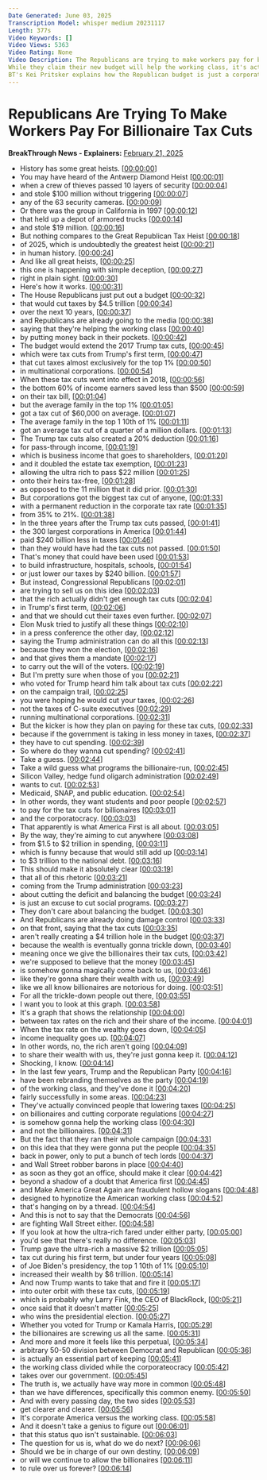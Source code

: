 ```yaml
---
Date Generated: June 03, 2025
Transcription Model: whisper medium 20231117
Length: 377s
Video Keywords: []
Video Views: 5363
Video Rating: None
Video Description: The Republicans are trying to make workers pay for billionaire tax cuts.
While they claim their new budget will help the working class, it's actually a massive handout to the rich.
BT's Kei Pritsker explains how the Republican budget is just a corporate redistribution scheme.
---
```


# Republicans Are Trying To Make Workers Pay For Billionaire Tax Cuts
**BreakThrough News - Explainers:** [February 21, 2025](https://www.youtube.com/watch?v=ddVocJdX1Ck)
*  History has some great heists. [[00:00:00](https://www.youtube.com/watch?v=ddVocJdX1Ck&t=0.0s)]
*  You may have heard of the Antwerp Diamond Heist [[00:00:01](https://www.youtube.com/watch?v=ddVocJdX1Ck&t=1.68s)]
*  when a crew of thieves passed 10 layers of security [[00:00:04](https://www.youtube.com/watch?v=ddVocJdX1Ck&t=4.48s)]
*  and stole $100 million without triggering [[00:00:07](https://www.youtube.com/watch?v=ddVocJdX1Ck&t=7.5200000000000005s)]
*  any of the 63 security cameras. [[00:00:09](https://www.youtube.com/watch?v=ddVocJdX1Ck&t=9.76s)]
*  Or there was the group in California in 1997 [[00:00:12](https://www.youtube.com/watch?v=ddVocJdX1Ck&t=12.16s)]
*  that held up a depot of armored trucks [[00:00:14](https://www.youtube.com/watch?v=ddVocJdX1Ck&t=14.8s)]
*  and stole $19 million. [[00:00:16](https://www.youtube.com/watch?v=ddVocJdX1Ck&t=16.52s)]
*  But nothing compares to the Great Republican Tax Heist [[00:00:18](https://www.youtube.com/watch?v=ddVocJdX1Ck&t=18.56s)]
*  of 2025, which is undoubtedly the greatest heist [[00:00:21](https://www.youtube.com/watch?v=ddVocJdX1Ck&t=21.48s)]
*  in human history. [[00:00:24](https://www.youtube.com/watch?v=ddVocJdX1Ck&t=24.64s)]
*  And like all great heists, [[00:00:25](https://www.youtube.com/watch?v=ddVocJdX1Ck&t=25.68s)]
*  this one is happening with simple deception, [[00:00:27](https://www.youtube.com/watch?v=ddVocJdX1Ck&t=27.119999999999997s)]
*  right in plain sight. [[00:00:30](https://www.youtube.com/watch?v=ddVocJdX1Ck&t=30.2s)]
*  Here's how it works. [[00:00:31](https://www.youtube.com/watch?v=ddVocJdX1Ck&t=31.759999999999998s)]
*  The House Republicans just put out a budget [[00:00:32](https://www.youtube.com/watch?v=ddVocJdX1Ck&t=32.879999999999995s)]
*  that would cut taxes by $4.5 trillion [[00:00:34](https://www.youtube.com/watch?v=ddVocJdX1Ck&t=34.64s)]
*  over the next 10 years, [[00:00:37](https://www.youtube.com/watch?v=ddVocJdX1Ck&t=37.36s)]
*  and Republicans are already going to the media [[00:00:38](https://www.youtube.com/watch?v=ddVocJdX1Ck&t=38.92s)]
*  saying that they're helping the working class [[00:00:40](https://www.youtube.com/watch?v=ddVocJdX1Ck&t=40.8s)]
*  by putting money back in their pockets. [[00:00:42](https://www.youtube.com/watch?v=ddVocJdX1Ck&t=42.72s)]
*  The budget would extend the 2017 Trump tax cuts, [[00:00:45](https://www.youtube.com/watch?v=ddVocJdX1Ck&t=45.04s)]
*  which were tax cuts from Trump's first term, [[00:00:47](https://www.youtube.com/watch?v=ddVocJdX1Ck&t=47.84s)]
*  that cut taxes almost exclusively for the top 1% [[00:00:50](https://www.youtube.com/watch?v=ddVocJdX1Ck&t=50.4s)]
*  in multinational corporations. [[00:00:54](https://www.youtube.com/watch?v=ddVocJdX1Ck&t=54.32s)]
*  When these tax cuts went into effect in 2018, [[00:00:56](https://www.youtube.com/watch?v=ddVocJdX1Ck&t=56.8s)]
*  the bottom 60% of income earners saved less than $500 [[00:00:59](https://www.youtube.com/watch?v=ddVocJdX1Ck&t=59.68s)]
*  on their tax bill, [[00:01:04](https://www.youtube.com/watch?v=ddVocJdX1Ck&t=64.08s)]
*  but the average family in the top 1% [[00:01:05](https://www.youtube.com/watch?v=ddVocJdX1Ck&t=65.16s)]
*  got a tax cut of $60,000 on average. [[00:01:07](https://www.youtube.com/watch?v=ddVocJdX1Ck&t=67.67999999999999s)]
*  The average family in the top 1 10th of 1% [[00:01:11](https://www.youtube.com/watch?v=ddVocJdX1Ck&t=71.12s)]
*  got an average tax cut of a quarter of a million dollars. [[00:01:13](https://www.youtube.com/watch?v=ddVocJdX1Ck&t=73.96s)]
*  The Trump tax cuts also created a 20% deduction [[00:01:16](https://www.youtube.com/watch?v=ddVocJdX1Ck&t=76.96s)]
*  for pass-through income, [[00:01:19](https://www.youtube.com/watch?v=ddVocJdX1Ck&t=79.47999999999999s)]
*  which is business income that goes to shareholders, [[00:01:20](https://www.youtube.com/watch?v=ddVocJdX1Ck&t=80.72s)]
*  and it doubled the estate tax exemption, [[00:01:23](https://www.youtube.com/watch?v=ddVocJdX1Ck&t=83.28s)]
*  allowing the ultra rich to pass $22 million [[00:01:25](https://www.youtube.com/watch?v=ddVocJdX1Ck&t=85.96s)]
*  onto their heirs tax-free, [[00:01:28](https://www.youtube.com/watch?v=ddVocJdX1Ck&t=88.55999999999999s)]
*  as opposed to the 11 million that it did prior. [[00:01:30](https://www.youtube.com/watch?v=ddVocJdX1Ck&t=90.03999999999999s)]
*  But corporations got the biggest tax cut of anyone, [[00:01:33](https://www.youtube.com/watch?v=ddVocJdX1Ck&t=93.03999999999999s)]
*  with a permanent reduction in the corporate tax rate [[00:01:35](https://www.youtube.com/watch?v=ddVocJdX1Ck&t=95.8s)]
*  from 35% to 21%. [[00:01:38](https://www.youtube.com/watch?v=ddVocJdX1Ck&t=98.47999999999999s)]
*  In the three years after the Trump tax cuts passed, [[00:01:41](https://www.youtube.com/watch?v=ddVocJdX1Ck&t=101.44s)]
*  the 300 largest corporations in America [[00:01:44](https://www.youtube.com/watch?v=ddVocJdX1Ck&t=104.0s)]
*  paid $240 billion less in taxes [[00:01:46](https://www.youtube.com/watch?v=ddVocJdX1Ck&t=106.83999999999999s)]
*  than they would have had the tax cuts not passed. [[00:01:50](https://www.youtube.com/watch?v=ddVocJdX1Ck&t=110.47999999999999s)]
*  That's money that could have been used [[00:01:53](https://www.youtube.com/watch?v=ddVocJdX1Ck&t=113.03999999999999s)]
*  to build infrastructure, hospitals, schools, [[00:01:54](https://www.youtube.com/watch?v=ddVocJdX1Ck&t=114.24s)]
*  or just lower our taxes by $240 billion. [[00:01:57](https://www.youtube.com/watch?v=ddVocJdX1Ck&t=117.36s)]
*  But instead, Congressional Republicans [[00:02:01](https://www.youtube.com/watch?v=ddVocJdX1Ck&t=121.08s)]
*  are trying to sell us on this idea [[00:02:03](https://www.youtube.com/watch?v=ddVocJdX1Ck&t=123.19999999999999s)]
*  that the rich actually didn't get enough tax cuts [[00:02:04](https://www.youtube.com/watch?v=ddVocJdX1Ck&t=124.47999999999999s)]
*  in Trump's first term, [[00:02:06](https://www.youtube.com/watch?v=ddVocJdX1Ck&t=126.67999999999999s)]
*  and that we should cut their taxes even further. [[00:02:07](https://www.youtube.com/watch?v=ddVocJdX1Ck&t=127.6s)]
*  Elon Musk tried to justify all these things [[00:02:10](https://www.youtube.com/watch?v=ddVocJdX1Ck&t=130.12s)]
*  in a press conference the other day, [[00:02:12](https://www.youtube.com/watch?v=ddVocJdX1Ck&t=132.2s)]
*  saying the Trump administration can do all this [[00:02:13](https://www.youtube.com/watch?v=ddVocJdX1Ck&t=133.92s)]
*  because they won the election, [[00:02:16](https://www.youtube.com/watch?v=ddVocJdX1Ck&t=136.32s)]
*  and that gives them a mandate [[00:02:17](https://www.youtube.com/watch?v=ddVocJdX1Ck&t=137.92s)]
*  to carry out the will of the voters. [[00:02:19](https://www.youtube.com/watch?v=ddVocJdX1Ck&t=139.32s)]
*  But I'm pretty sure when those of you [[00:02:21](https://www.youtube.com/watch?v=ddVocJdX1Ck&t=141.4s)]
*  who voted for Trump heard him talk about tax cuts [[00:02:22](https://www.youtube.com/watch?v=ddVocJdX1Ck&t=142.88s)]
*  on the campaign trail, [[00:02:25](https://www.youtube.com/watch?v=ddVocJdX1Ck&t=145.48s)]
*  you were hoping he would cut your taxes, [[00:02:26](https://www.youtube.com/watch?v=ddVocJdX1Ck&t=146.96s)]
*  not the taxes of C-suite executives [[00:02:29](https://www.youtube.com/watch?v=ddVocJdX1Ck&t=149.28s)]
*  running multinational corporations. [[00:02:31](https://www.youtube.com/watch?v=ddVocJdX1Ck&t=151.32s)]
*  But the kicker is how they plan on paying for these tax cuts, [[00:02:33](https://www.youtube.com/watch?v=ddVocJdX1Ck&t=153.76s)]
*  because if the government is taking in less money in taxes, [[00:02:37](https://www.youtube.com/watch?v=ddVocJdX1Ck&t=157.12s)]
*  they have to cut spending. [[00:02:39](https://www.youtube.com/watch?v=ddVocJdX1Ck&t=159.88s)]
*  So where do they wanna cut spending? [[00:02:41](https://www.youtube.com/watch?v=ddVocJdX1Ck&t=161.96s)]
*  Take a guess. [[00:02:44](https://www.youtube.com/watch?v=ddVocJdX1Ck&t=164.6s)]
*  Take a wild guess what programs the billionaire-run, [[00:02:45](https://www.youtube.com/watch?v=ddVocJdX1Ck&t=165.84s)]
*  Silicon Valley, hedge fund oligarch administration [[00:02:49](https://www.youtube.com/watch?v=ddVocJdX1Ck&t=169.68s)]
*  wants to cut. [[00:02:53](https://www.youtube.com/watch?v=ddVocJdX1Ck&t=173.36s)]
*  Medicaid, SNAP, and public education. [[00:02:54](https://www.youtube.com/watch?v=ddVocJdX1Ck&t=174.8s)]
*  In other words, they want students and poor people [[00:02:57](https://www.youtube.com/watch?v=ddVocJdX1Ck&t=177.8s)]
*  to pay for the tax cuts for billionaires [[00:03:01](https://www.youtube.com/watch?v=ddVocJdX1Ck&t=181.20000000000002s)]
*  and the corporatocracy. [[00:03:03](https://www.youtube.com/watch?v=ddVocJdX1Ck&t=183.52s)]
*  That apparently is what America First is all about. [[00:03:05](https://www.youtube.com/watch?v=ddVocJdX1Ck&t=185.0s)]
*  By the way, they're aiming to cut anywhere [[00:03:08](https://www.youtube.com/watch?v=ddVocJdX1Ck&t=188.68s)]
*  from $1.5 to $2 trillion in spending, [[00:03:11](https://www.youtube.com/watch?v=ddVocJdX1Ck&t=191.20000000000002s)]
*  which is funny because that would still add up [[00:03:14](https://www.youtube.com/watch?v=ddVocJdX1Ck&t=194.28s)]
*  to $3 trillion to the national debt. [[00:03:16](https://www.youtube.com/watch?v=ddVocJdX1Ck&t=196.60000000000002s)]
*  This should make it absolutely clear [[00:03:19](https://www.youtube.com/watch?v=ddVocJdX1Ck&t=199.44s)]
*  that all of this rhetoric [[00:03:21](https://www.youtube.com/watch?v=ddVocJdX1Ck&t=201.44s)]
*  coming from the Trump administration [[00:03:23](https://www.youtube.com/watch?v=ddVocJdX1Ck&t=203.04s)]
*  about cutting the deficit and balancing the budget [[00:03:24](https://www.youtube.com/watch?v=ddVocJdX1Ck&t=204.44s)]
*  is just an excuse to cut social programs. [[00:03:27](https://www.youtube.com/watch?v=ddVocJdX1Ck&t=207.48s)]
*  They don't care about balancing the budget. [[00:03:30](https://www.youtube.com/watch?v=ddVocJdX1Ck&t=210.56s)]
*  And Republicans are already doing damage control [[00:03:33](https://www.youtube.com/watch?v=ddVocJdX1Ck&t=213.07999999999998s)]
*  on that front, saying that the tax cuts [[00:03:35](https://www.youtube.com/watch?v=ddVocJdX1Ck&t=215.28s)]
*  aren't really creating a $4 trillion hole in the budget [[00:03:37](https://www.youtube.com/watch?v=ddVocJdX1Ck&t=217.04s)]
*  because the wealth is eventually gonna trickle down, [[00:03:40](https://www.youtube.com/watch?v=ddVocJdX1Ck&t=220.0s)]
*  meaning once we give the billionaires their tax cuts, [[00:03:42](https://www.youtube.com/watch?v=ddVocJdX1Ck&t=222.68s)]
*  we're supposed to believe that the money [[00:03:45](https://www.youtube.com/watch?v=ddVocJdX1Ck&t=225.2s)]
*  is somehow gonna magically come back to us, [[00:03:46](https://www.youtube.com/watch?v=ddVocJdX1Ck&t=226.48s)]
*  like they're gonna share their wealth with us, [[00:03:49](https://www.youtube.com/watch?v=ddVocJdX1Ck&t=229.64s)]
*  like we all know billionaires are notorious for doing. [[00:03:51](https://www.youtube.com/watch?v=ddVocJdX1Ck&t=231.16s)]
*  For all the trickle-down people out there, [[00:03:55](https://www.youtube.com/watch?v=ddVocJdX1Ck&t=235.72s)]
*  I want you to look at this graph. [[00:03:58](https://www.youtube.com/watch?v=ddVocJdX1Ck&t=238.16s)]
*  It's a graph that shows the relationship [[00:04:00](https://www.youtube.com/watch?v=ddVocJdX1Ck&t=240.16s)]
*  between tax rates on the rich and their share of the income. [[00:04:01](https://www.youtube.com/watch?v=ddVocJdX1Ck&t=241.79999999999998s)]
*  When the tax rate on the wealthy goes down, [[00:04:05](https://www.youtube.com/watch?v=ddVocJdX1Ck&t=245.22s)]
*  income inequality goes up. [[00:04:07](https://www.youtube.com/watch?v=ddVocJdX1Ck&t=247.56s)]
*  In other words, no, the rich aren't going [[00:04:09](https://www.youtube.com/watch?v=ddVocJdX1Ck&t=249.6s)]
*  to share their wealth with us, they're just gonna keep it. [[00:04:12](https://www.youtube.com/watch?v=ddVocJdX1Ck&t=252.07999999999998s)]
*  Shocking, I know. [[00:04:14](https://www.youtube.com/watch?v=ddVocJdX1Ck&t=254.68s)]
*  In the last few years, Trump and the Republican Party [[00:04:16](https://www.youtube.com/watch?v=ddVocJdX1Ck&t=256.2s)]
*  have been rebranding themselves as the party [[00:04:19](https://www.youtube.com/watch?v=ddVocJdX1Ck&t=259.2s)]
*  of the working class, and they've done it [[00:04:20](https://www.youtube.com/watch?v=ddVocJdX1Ck&t=260.8s)]
*  fairly successfully in some areas. [[00:04:23](https://www.youtube.com/watch?v=ddVocJdX1Ck&t=263.08s)]
*  They've actually convinced people that lowering taxes [[00:04:25](https://www.youtube.com/watch?v=ddVocJdX1Ck&t=265.2s)]
*  on billionaires and cutting corporate regulations [[00:04:27](https://www.youtube.com/watch?v=ddVocJdX1Ck&t=267.47999999999996s)]
*  is somehow gonna help the working class [[00:04:30](https://www.youtube.com/watch?v=ddVocJdX1Ck&t=270.08s)]
*  and not the billionaires. [[00:04:31](https://www.youtube.com/watch?v=ddVocJdX1Ck&t=271.9s)]
*  But the fact that they ran their whole campaign [[00:04:33](https://www.youtube.com/watch?v=ddVocJdX1Ck&t=273.47999999999996s)]
*  on this idea that they were gonna put the people [[00:04:35](https://www.youtube.com/watch?v=ddVocJdX1Ck&t=275.64s)]
*  back in power, only to put a bunch of tech lords [[00:04:37](https://www.youtube.com/watch?v=ddVocJdX1Ck&t=277.82s)]
*  and Wall Street robber barons in place [[00:04:40](https://www.youtube.com/watch?v=ddVocJdX1Ck&t=280.71999999999997s)]
*  as soon as they got an office, should make it clear [[00:04:42](https://www.youtube.com/watch?v=ddVocJdX1Ck&t=282.52s)]
*  beyond a shadow of a doubt that America first [[00:04:45](https://www.youtube.com/watch?v=ddVocJdX1Ck&t=285.36s)]
*  and Make America Great Again are fraudulent hollow slogans [[00:04:48](https://www.youtube.com/watch?v=ddVocJdX1Ck&t=288.68s)]
*  designed to hypnotize the American working class [[00:04:52](https://www.youtube.com/watch?v=ddVocJdX1Ck&t=292.36s)]
*  that's hanging on by a thread. [[00:04:54](https://www.youtube.com/watch?v=ddVocJdX1Ck&t=294.92s)]
*  And this is not to say that the Democrats [[00:04:56](https://www.youtube.com/watch?v=ddVocJdX1Ck&t=296.76s)]
*  are fighting Wall Street either. [[00:04:58](https://www.youtube.com/watch?v=ddVocJdX1Ck&t=298.8s)]
*  If you look at how the ultra-rich fared under either party, [[00:05:00](https://www.youtube.com/watch?v=ddVocJdX1Ck&t=300.4s)]
*  you'd see that there's really no difference. [[00:05:03](https://www.youtube.com/watch?v=ddVocJdX1Ck&t=303.03999999999996s)]
*  Trump gave the ultra-rich a massive $2 trillion [[00:05:05](https://www.youtube.com/watch?v=ddVocJdX1Ck&t=305.52s)]
*  tax cut during his first term, but under four years [[00:05:08](https://www.youtube.com/watch?v=ddVocJdX1Ck&t=308.03999999999996s)]
*  of Joe Biden's presidency, the top 1 10th of 1% [[00:05:10](https://www.youtube.com/watch?v=ddVocJdX1Ck&t=310.59999999999997s)]
*  increased their wealth by $6 trillion. [[00:05:14](https://www.youtube.com/watch?v=ddVocJdX1Ck&t=314.4s)]
*  And now Trump wants to take that and fire it [[00:05:17](https://www.youtube.com/watch?v=ddVocJdX1Ck&t=317.6s)]
*  into outer orbit with these tax cuts, [[00:05:19](https://www.youtube.com/watch?v=ddVocJdX1Ck&t=319.76s)]
*  which is probably why Larry Fink, the CEO of BlackRock, [[00:05:21](https://www.youtube.com/watch?v=ddVocJdX1Ck&t=321.92s)]
*  once said that it doesn't matter [[00:05:25](https://www.youtube.com/watch?v=ddVocJdX1Ck&t=325.68s)]
*  who wins the presidential election. [[00:05:27](https://www.youtube.com/watch?v=ddVocJdX1Ck&t=327.12s)]
*  Whether you voted for Trump or Kamala Harris, [[00:05:29](https://www.youtube.com/watch?v=ddVocJdX1Ck&t=329.08s)]
*  the billionaires are screwing us all the same. [[00:05:31](https://www.youtube.com/watch?v=ddVocJdX1Ck&t=331.54s)]
*  And more and more it feels like this perpetual, [[00:05:34](https://www.youtube.com/watch?v=ddVocJdX1Ck&t=334.0s)]
*  arbitrary 50-50 division between Democrat and Republican [[00:05:36](https://www.youtube.com/watch?v=ddVocJdX1Ck&t=336.64s)]
*  is actually an essential part of keeping [[00:05:41](https://www.youtube.com/watch?v=ddVocJdX1Ck&t=341.18s)]
*  the working class divided while the corporateocracy [[00:05:42](https://www.youtube.com/watch?v=ddVocJdX1Ck&t=342.92s)]
*  takes over our government. [[00:05:45](https://www.youtube.com/watch?v=ddVocJdX1Ck&t=345.72s)]
*  The truth is, we actually have way more in common [[00:05:48](https://www.youtube.com/watch?v=ddVocJdX1Ck&t=348.34s)]
*  than we have differences, specifically this common enemy. [[00:05:50](https://www.youtube.com/watch?v=ddVocJdX1Ck&t=350.38s)]
*  And with every passing day, the two sides [[00:05:53](https://www.youtube.com/watch?v=ddVocJdX1Ck&t=353.86s)]
*  get clearer and clearer. [[00:05:56](https://www.youtube.com/watch?v=ddVocJdX1Ck&t=356.78s)]
*  It's corporate America versus the working class. [[00:05:58](https://www.youtube.com/watch?v=ddVocJdX1Ck&t=358.7s)]
*  And it doesn't take a genius to figure out [[00:06:01](https://www.youtube.com/watch?v=ddVocJdX1Ck&t=361.5s)]
*  that this status quo isn't sustainable. [[00:06:03](https://www.youtube.com/watch?v=ddVocJdX1Ck&t=363.52s)]
*  The question for us is, what do we do next? [[00:06:06](https://www.youtube.com/watch?v=ddVocJdX1Ck&t=366.5s)]
*  Should we be in charge of our own destiny, [[00:06:09](https://www.youtube.com/watch?v=ddVocJdX1Ck&t=369.28s)]
*  or will we continue to allow the billionaires [[00:06:11](https://www.youtube.com/watch?v=ddVocJdX1Ck&t=371.92s)]
*  to rule over us forever? [[00:06:14](https://www.youtube.com/watch?v=ddVocJdX1Ck&t=374.65999999999997s)]
